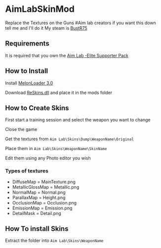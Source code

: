 # AimLabSkinMod
 Replace the Textures on the Guns
#Aim lab creators if you want this down tell me and I'll do it
 My steam is [BustR75](https://steamcommunity.com/id/BustR75/)
 
## Requirements
 It is required that you own the [Aim Lab -Elite Supporter Pack](https://store.steampowered.com/app/1122400/Aim_Lab_Elite_Supporter_Pack/)
 
## How to Install
 Install [MelonLoader 3.0](https://github.com/LavaGang/MelonLoader/releases/tag/v0.3.0)
 
 Download [ReSkins.dll](https://github.com/BustR75/AimLabSkinMod/releases/latest) and place it in the mods folder
 
## How to Create Skins
 First start a training session and select the weapon you want to change
 
 Close the game
 
 Get the textures from `Aim Lab\Skins\Dump\WeaponName\Original`
 
 Place them in `Aim Lab\Skins\WeaponName\SkinName`
 
 Edit them using any Photo editor you wish
 ### Types of textures
  - DiffuseMap = MainTexture.png
  - MetallicGlossMap = Metallic.png
  - NormalMap = Normal.png
  - ParallaxMap = Height.png
  - OcclusionMap = Occlusion.png
  - EmissionMap = Emission.png
  - DetailMask = Detail.png
 
## How To install Skins
 Extract the folder into `Aim Lab\Skins\WeaponName`
